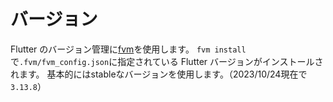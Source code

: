 # バージョン
Flutter のバージョン管理に[fvm](https://github.com/leoafarias/fvm)を使用します。
`fvm install`で`.fvm/fvm_config.json`に指定されている Flutter バージョンがインストールされます。
基本的にはstableなバージョンを使用します。（2023/10/24現在で`3.13.8`）